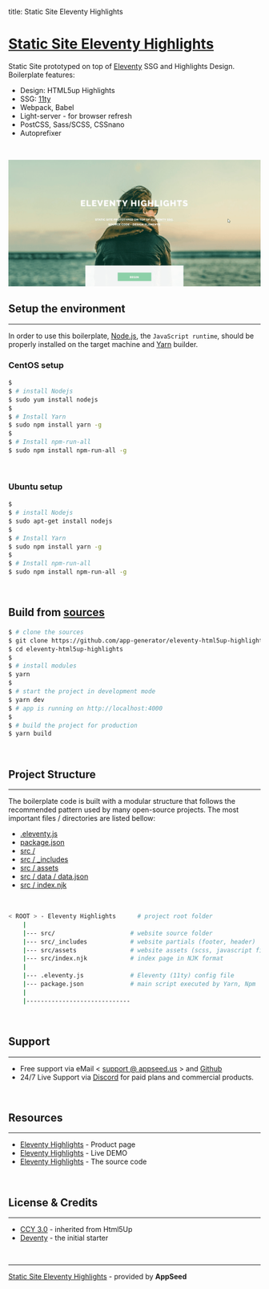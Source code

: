 title: Static Site Eleventy Highlights

# [Static Site Eleventy Highlights](https://appseed.us/static-site/eleventy-html5up-highlights)

Static Site prototyped on top of [Eleventy](https://www.11ty.io/) SSG and Highlights Design. Boilerplate features:

- Design: HTML5up Highlights
- SSG: [11ty](https://www.11ty.io/)
- Webpack, Babel
- Light-server - for browser refresh
- PostCSS, Sass/SCSS, CSSnano
- Autoprefixer

<br />

![Eleventy Html5UP Highlights - Static Site built in Eleventy.](https://raw.githubusercontent.com/app-generator/static/master/products/eleventy-html5up-highlights-intro.gif)

## Setup the environment
---

In order to use this boilerplate, [Node.js](https://nodejs.org/en/), the `JavaScript runtime`, should be properly installed on the target machine and [Yarn](https://yarnpkg.com/) builder.

### CentOS setup

```bash
$ 
$ # install Nodejs
$ sudo yum install nodejs  
$ 
$ # Install Yarn
$ sudo npm install yarn -g
$
$ # Install npm-run-all
$ sudo npm install npm-run-all -g
```

<br />

### Ubuntu setup

```bash
$ 
$ # install Nodejs
$ sudo apt-get install nodejs  
$ 
$ # Install Yarn
$ sudo npm install yarn -g
$
$ # Install npm-run-all
$ sudo npm install npm-run-all -g
```

<br />

## Build from [sources](https://github.com/app-generator/eleventy-html5up-highlights)

```bash
$ # clone the sources
$ git clone https://github.com/app-generator/eleventy-html5up-highlights.git
$ cd eleventy-html5up-highlights
$
$ # install modules
$ yarn
$
$ # start the project in development mode
$ yarn dev
$ # app is running on http://localhost:4000
$
$ # build the project for production
$ yarn build
```

<br />

## Project Structure

---

The boilerplate code is built with a modular structure that follows the recommended pattern used by many open-source projects. The most important files / directories are listed bellow:

- [.eleventy.js](https://github.com/app-generator/eleventy-html5up-highlights/blob/master/.eleventy.js)
- [package.json](https://github.com/app-generator/eleventy-html5up-highlights/blob/master/package.json)
- [src /](https://github.com/app-generator/eleventy-html5up-highlights/tree/master/src)
- [src / _includes](https://github.com/app-generator/eleventy-html5up-highlights/tree/master/src/_includes)
- [src / assets](https://github.com/app-generator/eleventy-html5up-highlights/tree/master/src/assets)
- [src / data / data.json](https://github.com/app-generator/eleventy-html5up-highlights/blob/master/src/_data/data.json)
- [src / index.njk](https://github.com/app-generator/eleventy-html5up-highlights/blob/master/src/index.njk)

<br />

```bash
< ROOT > - Eleventy Highlights      # project root folder
    |
    |--- src/                     # website source folder  
    |--- src/_includes            # website partials (footer, header)  
    |--- src/assets               # website assets (scss, javascript files)
    |--- src/index.njk            # index page in NJK format
    |  
    |--- .eleventy.js             # Eleventy (11ty) config file
    |--- package.json             # main script executed by Yarn, Npm
    |
    |-----------------------------
```

<br />

## Support

---

- Free support via eMail < [support @ appseed.us](https://appseed.us/support) > and [Github](https://github.com/app-generator/flask-argon-dashboard/issues/)
- 24/7 Live Support via [Discord](https://discord.gg/fZC6hup) for paid plans and commercial products.

<br />

## Resources

---

- [Eleventy Highlights](https://appseed.us/static-site/eleventy-html5up-highlights) - Product page
- [Eleventy Highlights](https://eleventy-html5up-highlights.appseed.us) - Live DEMO
- [Eleventy Highlights](https://github.com/app-generator/eleventy-html5up-highlights) - The source code

<br />

## License & Credits

---

- [CCY 3.0](https://html5up.net/license) - inherited from Html5Up
- [Deventy](https://github.com/ianrose/deventy) - the initial starter

<br />

---
[Static Site Eleventy Highlights](https://appseed.us/static-site/eleventy-html5up-highlights) - provided by **AppSeed**
